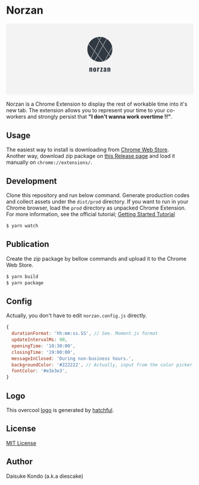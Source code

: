 # Norzan

<p align="center">
  <img src="icon.png" alt="icon" width="1640">
</p>

Norzan is a Chrome Extension to display the rest of workable time into it's new tab. The extension allows you to represent your time to your co-workers and strongly persist that **"I don't wanna work overtime !!"**.

## Usage

The easiest way to install is downloading from [Chrome Web Store](https://chrome.google.com/webstore/detail/norzan/njbkbgbnhlmgmneldkienakbbeadngih).  
Another way, download zip package on [this Release page](https://github.com/diescake/norzan/releases) and load it manually on `chrome://extensions/`.

## Development

Clone this repository and run below command. Generate production codes and collect assets under the `dist/prod` directory. If you want to run in your Chrome browser, load the `prod` directory as unpacked Chrome Extension. For more information, see the official tutorial; [Getting Started Tutorial](https://developer.chrome.com/extensions/getstarted)

```sh
$ yarn watch
```

## Publication

Create the zip package by bellow commands and upload it to the Chrome Web Store.

```sh
$ yarn build
$ yarn package
```

## Config

Actually, you don't have to edit `norzan.config.js` directly.

```js
{
  durationFormat: 'hh:mm:ss.SS', // See. Moment.js format
  updateIntervalMs: 90,
  openingTime: '10:30:00',
  closingTime: '19:00:00',
  messageInClosed: 'During non-business hours.',
  backgroundColor: '#222222', // Actually, input from the color picker in your browser.
  fontColor: '#e3e3e3',
}
```

## Logo

This overcool [logo](https://github.com/diescake/norzan/blob/master/icon.png) is generated by [hatchful](https://hatchful.shopify.com).

## License

[MIT License](https://github.com/diescake/norzan/blob/master/LICENSE)

## Author

Daisuke Kondo (a.k.a diescake)
